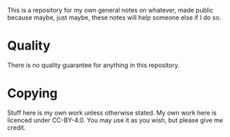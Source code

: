 This is a repository for my own general notes on whatever, made public because maybe, just maybe, these notes will help someone else if I do so.

# Quality

There is no quality guarantee for anything in this repository.

# Copying

Stuff here is my own work unless otherwise stated. My own work here is licenced under CC-BY-4.0. You may use it as you wish, but please give me credit.
